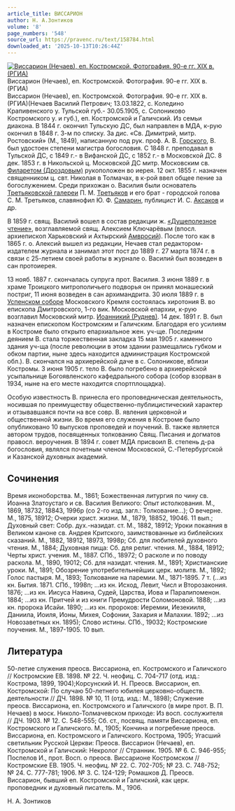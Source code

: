 ```yaml
---
article_title: ВИССАРИОН
author: Н. А.Зонтиков
volume: '8'
page_numbers: '548'
source_url: https://pravenc.ru/text/158784.html
downloaded_at: '2025-10-13T10:26:44Z'
---
```


[![Виссарион (Нечаев), еп. Костромской. Фотография. 90-е гг. XIX в. (РГИА)](https://pravenc.ru/data/149/464/1234/i200.jpg "Кликните для увеличения картинки")](https://pravenc.ru/data/149/464/1234/i400.jpg)Виссарион (Нечаев), еп. Костромской. Фотография. 90-е гг. XIX в. (РГИА)  
Виссарион (Нечаев), еп. Костромской. Фотография. 90-е гг. XIX в. (РГИА)(Нечаев Василий Петрович; 13.03.1822, с. Коледино Крапивенского у. Тульской губ.- 30.05.1905, с. Солониково Костромского у. и губ.), еп. Костромской и Галичский. Из семьи диакона. В 1844 г. окончил Тульскую ДС, был направлен в МДА, к-рую окончил в 1848 г. 3-м по списку. За дис. «Св. Димитрий, митр. Ростовский» (М., 1849), написанную под рук. проф. А. В. [Горского](https://pravenc.ru/text/Горский.html), В. был удостоен степени магистра богословия. С 1848 г. преподавал в Тульской ДС, с 1849 г.- в Вифанской ДС, с 1852 г.- в Московской ДС. 8 дек. 1853 г. в Никольской ц. Московской ДС митр. Московским св. [Филаретом (Дроздовым)](<https://pravenc.ru/text/Филаретом (Дроздовым).html>) рукоположен во иерея. 12 окт. 1855 г. назначен священником ц. свт. Николая в Толмачах, в к-рой ввел общее пение за богослужением. Среди прихожан о. Василия были основатель [Третьяковской галереи](<https://pravenc.ru/text/Третьяковской галереи.html>) П. М. [Третьяков](https://pravenc.ru/text/Третьяков.html) и его брат - городской голова С. М. Третьяков, славянофил Ю. Ф. [Самарин](https://pravenc.ru/text/Самарин.html), публицист И. С. [Аксаков](https://pravenc.ru/text/Аксаков.html) и др.

В 1859 г. свящ. Василий вошел в состав редакции ж. [«Душеполезное чтение»](<https://pravenc.ru/text/ Душеполезное чтение .html>), возглавляемой свящ. Алексием Ключарёвым (впосл. архиепископ Харьковский и Ахтырский [Амвросий](https://pravenc.ru/text/Амвросий.html)). После того как в 1865 г. о. Алексий вышел из редакции, Нечаев стал редактором-издателем журнала и занимал этот пост до 1889 г. 27 марта 1874 г. в связи с 25-летием своей работы в журнале о. Василий был возведен в сан протоиерея.

13 нояб. 1887 г. скончалась супруга прот. Василия. 3 июня 1889 г. в храме Троицкого митрополичьего подворья он принял монашеский постриг, 11 июня возведен в сан архимандрита. 30 июля 1889 г. в [Успенском соборе](<https://pravenc.ru/text/Успенский собор.html>) Московского Кремля состоялась хиротония В. во епископа Дмитровского, 1-го вик. Московской епархии, к-рую возглавил Московский митр. [Иоанникий (Руднев)](<https://pravenc.ru/text/Иоанникий (Руднев).html>). 14 дек. 1891 г. В. был назначен епископом Костромским и Галичским. Благодаря его усилиям в Костроме было открыто епархиальное жен. уч-ще. Последним деянием В. стала торжественная закладка 15 мая 1905 г. каменного здания уч-ща (после революции в этом здании размещались губком и обком партии, ныне здесь находится администрация Костромской обл.). В. скончался на архиерейской даче в с. Солоникове, вблизи Костромы. 3 июня 1905 г. тело В. было погребено в архиерейской усыпальнице Богоявленского кафедрального собора (собор взорван в 1934, ныне на его месте находится спортплощадка).

Особую известность В. принесла его проповедническая деятельность, носившая по преимуществу общественно-публицистический характер и отзывавшаяся почти на все совр. В. явления церковной и общественной жизни. Во время его служения в Костроме было опубликовано 10 выпусков проповедей и поучений. В. также является автором трудов, посвященных толкованию Свящ. Писания и догматов правосл. вероучения. В 1894 г. совет МДА присвоил В. степень д-ра богословия, являлся почетным членом Московской, С.-Петербургской и Казанской духовных академий.

## Сочинения

Время иконоборства. М., 1861; Божественная литургия по чину св. Иоанна Златоустаго и св. Василия Великого: Опыт истолкования. М., 1869, 18732, 18843, 1996р (со 2-го изд. загл.: Толкование...); О вечерне. М., 1875, 18912; Очерки христ. жизни. М., 1879, 18852, 19046. 11 вып.; Духовный свет: Собр. дух.-назидат. ст. М., 1882, 18912; Уроки покаяния в Великом каноне св. Андрея Критского, заимствованные из библейских сказаний. М., 1882, 18912, 18973, 1998р; Сб. для любителей духовного чтения. М., 1884; Духовная пища: Сб. для религ. чтения. М., 1884, 18912; Черты христ. учения. М., 1887. СПб., 18972; О расколе и по поводу раскола. М., 1890, 19012; Сб. для назидат. чтения. М., 1891; Христианские уроки. М., 1891; Обозрение употребительнейших церк. молитв. М., 1892; Голос пастыря. М., 1893; Толкование на паремии. М., 1871-1895. 7 т. (...из кн. Бытия. 1871. СПб., 1998п; ...из кн. Исход, Левит, Числ и Второзакония. 1876; ...из кн. Иисуса Навина, Судей, Царства, Иова и Паралипоменон. 1884; ...из кн. Притчей и из книги Премудрости Соломоновой. 1888; ...из кн. пророка Исайи. 1890; ...из кн. пророков: Иеремии, Иезекииля, Даниила, Иоиля, Ионы, Михея, Софонии, 3ахария и Малахии. 1892; ...из Новозаветных кн. 1895); Слово истины. СПб., 19032; Костромские поучения. М., 1897-1905. 10 вып.

## Литература

50-летие служения преосв. Виссариона, еп. Костромского и Галичского // Костромские ЕВ. 1898. № 22. Ч. неофиц. С. 704-717 (отд. изд.: Кострома, 1899, 1904);Корсунский И. Н. Преосв. Виссарион, еп. Костромской: По случаю 50-летнего юбилея церковно-обществ. деятельности // ДЧ. 1898. № 10, 11 (отд. изд.: М., 1898); Служение преосв. Виссариона, еп. Костромского и Галичского (в мире прот. В. П. Нечаев) в моск. Николо-Толмачевском приходе: Из восп. сослужителя // ДЧ. 1903. № 12. С. 548-555; Сб. ст., посвящ. памяти Виссариона, еп. Костромского и Галичского. М., 1905; Кончина и погребение преосв. Виссариона, еп. Костромского и Галичского. Кострома, 1905; Угасший светильник Русской Церкви: Преосв. Виссарион (Нечаев), еп. Костромской и Галичский: Некролог // Странник. 1905. № 6. С. 946-955; Поспелов И., прот. Восп. о преосв. Виссарионе Костромском // Костромские ЕВ. 1905. Ч. неофиц. № 22. С. 702-705; № 23. С. 748-752; № 24. С. 777-781; 1906. № 3. С. 124-129; Ромашков Д. Преосв. Виссарион, бывший еп. Костромской и Галичский, как церк. проповедник и духовный писатель. М., 1906.

Н. А.  Зонтиков
